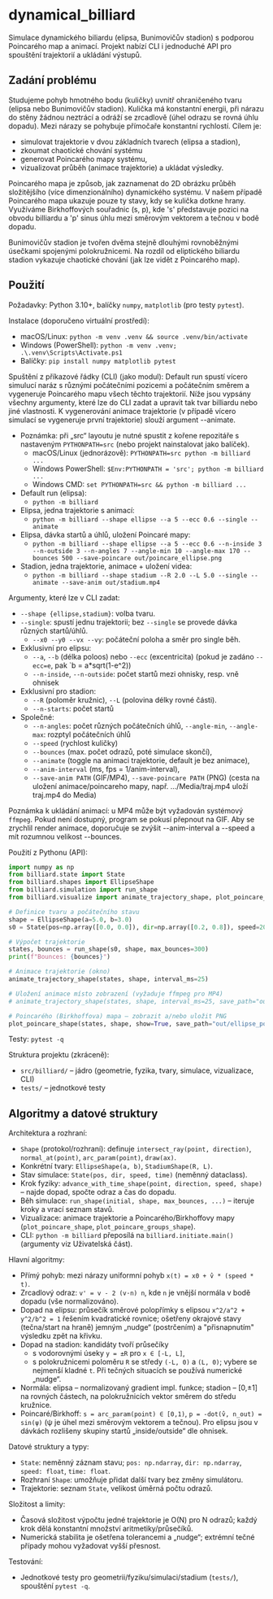 # dynamical_billiard

Simulace dynamického biliardu (elipsa, Bunimovičův stadion) s podporou Poincarého map a animací. Projekt nabízí CLI i jednoduché API pro spouštění trajektorií a ukládání výstupů.

## Zadání problému
Studujeme pohyb hmotného bodu (kuličky) uvnitř ohraničeného tvaru (elipsa nebo Bunimovičův stadion). Kulička má konstantní energii, při nárazu do stěny žádnou neztrácí a odráží se zrcadlově (úhel odrazu se rovná úhlu dopadu). Mezi nárazy se pohybuje přímočaře konstantní rychlostí. Cílem je:
- simulovat trajektorie v dvou základních tvarech (elipsa a stadion),
- zkoumat chaotické chování systému
- generovat Poincarého mapy systému,
- vizualizovat průběh (animace trajektorie) a ukládat výsledky.

Poincarého mapa je způsob, jak zaznamenat do 2D obrázku průběh složitějšího (více dimenzionálního) dynamického systému. V našem případě Poincarého mapa ukazuje pouze ty stavy, kdy se kulička dotkne hrany. Využíváme Birkhoffových souřadnic (s, p), kde 's' představuje pozici na obvodu billiardu a 'p' sinus úhlu mezi směrovým vektorem a tečnou v bodě dopadu.

Bunimovičův stadion je tvořen dvěma stejně dlouhými rovnoběžnými úsečkami spojenými polokružnicemi. Na rozdíl od eliptického biliardu stadion vykazuje chaotické chování (jak lze vidět z Poincarého map).

## Použití

Požadavky: Python 3.10+, balíčky `numpy`, `matplotlib` (pro testy `pytest`).

Instalace (doporučeno virtuální prostředí):
- macOS/Linux: `python -m venv .venv && source .venv/bin/activate`
- Windows (PowerShell): `python -m venv .venv; .\.venv\Scripts\Activate.ps1`
- Balíčky: `pip install numpy matplotlib pytest`

Spuštění z příkazové řádky (CLI) (jako modul):
Default run spustí vícero simulucí naráz s různými počátečními pozicemi a počátečním směrem a vygeneruje Poincarého mapu všech těchto trajektorií. Níže jsou vypsány všechny argumenty, které lze do CLI zadat a upravit tak tvar billiardu nebo jiné vlastnosti. K vygenerování animace trajektorie (v případě vícero simulací se vygeneruje první trajektorie) slouží argument --animate.

- Poznámka: při „src“ layoutu je nutné spustit z kořene repozitáře s nastaveným `PYTHONPATH=src` (nebo projekt nainstalovat jako balíček).
  - macOS/Linux (jednorázově): `PYTHONPATH=src python -m billiard ...`
  - Windows PowerShell: `$Env:PYTHONPATH = 'src'; python -m billiard ...`
  - Windows CMD: `set PYTHONPATH=src && python -m billiard ...`
- Default run (elipsa):
  - `python -m billiard`
- Elipsa, jedna trajektorie s animací:
  - `python -m billiard --shape ellipse --a 5 --ecc 0.6 --single --animate`
- Elipsa, dávka startů a úhlů, uložení Poincaré mapy:
  - `python -m billiard --shape ellipse --a 5 --ecc 0.6 --n-inside 3 --n-outside 3 --n-angles 7 --angle-min 10 --angle-max 170 --bounces 500 --save-poincare out/poincare_ellipse.png`
- Stadion, jedna trajektorie, animace + uložení videa:
  - `python -m billiard --shape stadium --R 2.0 --L 5.0 --single --animate --save-anim out/stadium.mp4`

Argumenty, které lze v CLI zadat:
- `--shape {ellipse,stadium}`: volba tvaru.
- `--single`: spustí jednu trajektorii; bez `--single` se provede dávka různých startů/úhlů.
  - `--x0 --y0 --vx --vy`: počáteční poloha a směr pro single běh.
- Exklusivní pro elipsu:
  - `--a`, `--b` (délka poloos) nebo `--ecc` (excentricita) (pokud je zadáno `--ecc=e`, pak `b = a*sqrt(1-e^2))
  - `--n-inside`, `--n-outside`: počet startů mezi ohnisky, resp. vně ohnisek
- Exklusivní pro stadion: 
  - `--R` (poloměr kružnic), `--L` (polovina délky rovné části).
  - `--n-starts`: počet startů
- Společné: 
  - `--n-angles`: počet různých počátečních úhlů, `--angle-min`, `--angle-max`: rozptyl počátečních úhlů
  - `--speed` (rychlost kuličky)
  - `--bounces` (max. počet odrazů, poté simulace skončí), 
  - `--animate` (toggle na animaci trajektorie, default je bez animace), 
  - `--anim-interval` (ms, fps = 1/anim-interval), 
  - `--save-anim PATH` (GIF/MP4), `--save-poincare PATH` (PNG) (cesta na uložení animace/poincareho mapy, např. .../Media/traj.mp4 uloží traj.mp4 do Media)

Poznámka k ukládání animací: u MP4 může být vyžadován systémový `ffmpeg`. Pokud není dostupný, program se pokusí přepnout na GIF. 
Aby se zrychlil render animace, doporučuje se zvýšit --anim-interval a --speed a mít rozumnou velikost --bounces.

Použití z Pythonu (API):
```python
import numpy as np
from billiard.state import State
from billiard.shapes import EllipseShape
from billiard.simulation import run_shape
from billiard.visualize import animate_trajectory_shape, plot_poincare_shape

# Definice tvaru a počátečního stavu
shape = EllipseShape(a=5.0, b=3.0)
s0 = State(pos=np.array([0.0, 0.0]), dir=np.array([0.2, 0.8]), speed=20.0, time=0.0)

# Výpočet trajektorie
states, bounces = run_shape(s0, shape, max_bounces=300)
print(f"Bounces: {bounces}")

# Animace trajektorie (okno)
animate_trajectory_shape(states, shape, interval_ms=25)

# Uložení animace místo zobrazení (vyžaduje ffmpeg pro MP4)
# animate_trajectory_shape(states, shape, interval_ms=25, save_path="out/ellipse_traj.mp4")

# Poincarého (Birkhoffova) mapa – zobrazit a/nebo uložit PNG
plot_poincare_shape(states, shape, show=True, save_path="out/ellipse_poincare.png")
```

Testy: `pytest -q`

Struktura projektu (zkráceně):
- `src/billiard/` – jádro (geometrie, fyzika, tvary, simulace, vizualizace, CLI)
- `tests/` – jednotkové testy

## Algoritmy a datové struktury

Architektura a rozhraní:
- `Shape` (protokol/rozhraní): definuje `intersect_ray(point, direction)`, `normal_at(point)`, `arc_param(point)`, `draw(ax)`.
- Konkrétní tvary: `EllipseShape(a, b)`, `StadiumShape(R, L)`.
- Stav simulace: `State(pos, dir, speed, time)` (neměnný dataclass).
- Krok fyziky: `advance_with_time_shape(point, direction, speed, shape)` – najde dopad, spočte odraz a čas do dopadu.
- Běh simulace: `run_shape(initial, shape, max_bounces, ...)` – iteruje kroky a vrací seznam stavů.
- Vizualizace: animace trajektorie a Poincarého/Birkhoffovy mapy (`plot_poincare_shape`, `plot_poincare_groups_shape`).
- CLI: `python -m billiard` přeposílá na `billiard.initiate.main()` (argumenty viz Uživatelská část).

Hlavní algoritmy:
- Přímý pohyb: mezi nárazy uniformní pohyb `x(t) = x0 + v̂ * (speed * t)`.
- Zrcadlový odraz: `v' = v - 2 (v·n) n`, kde `n` je vnější normála v bodě dopadu (vše normalizováno).
- Dopad na elipsu: průsečík směrové polopřímky s elipsou `x^2/a^2 + y^2/b^2 = 1` řešením kvadratické rovnice; ošetřeny okrajové stavy (tečna/start na hraně) jemným „nudge“ (postrčením) a "přisnapnutím" výsledku zpět na křivku.
- Dopad na stadion: kandidáty tvoří průsečíky
  - s vodorovnými úseky `y = ±R` pro `x ∈ [-L, L]`,
  - s polokružnicemi poloměru `R` se středy `(-L, 0)` a `(L, 0)`; vybere se nejmenší kladné `t`.
  Při tečných situacích se používá numerické „nudge“.
- Normála: elipsa – normalizovaný gradient impl. funkce; stadion – [0,±1] na rovných částech, na polokružnicích vektor směrem do středu kružnice.
- Poincaré/Birkhoff: `s = arc_param(point) ∈ [0,1)`, `p = -dot(v̂, n_out) = sin(ψ)` (ψ je úhel mezi směrovým vektorem a tečnou). Pro elipsu jsou v dávkách rozlišeny skupiny startů „inside/outside“ dle ohnisek.

Datové struktury a typy:
- `State`: neměnný záznam stavu; `pos: np.ndarray`, `dir: np.ndarray`, `speed: float`, `time: float`.
- Rozhraní `Shape`: umožňuje přidat další tvary bez změny simulátoru.
- Trajektorie: seznam `State`, velikost úměrná počtu odrazů.

Složitost a limity:
- Časová složitost výpočtu jedné trajektorie je O(N) pro N odrazů; každý krok dělá konstantní množství aritmetiky/průsečíků.
- Numerická stabilita je ošetřena tolerancemi a „nudge“; extrémní tečné případy mohou vyžadovat vyšší přesnost.

Testování:
- Jednotkové testy pro geometrii/fyziku/simulaci/stadium (`tests/`), spouštění `pytest -q`.
